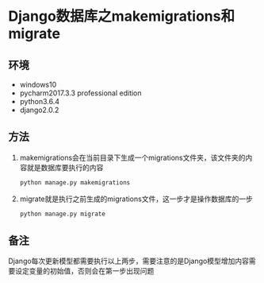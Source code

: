 # Django数据库之makemigrations和migrate

## 环境

- windows10
- pycharm2017.3.3 professional edition
- python3.6.4
- django2.0.2

## 方法

1. makemigrations会在当前目录下生成一个migrations文件夹，该文件夹的内容就是数据库要执行的内容

    ```cmd
    python manage.py makemigrations
    ```

2. migrate就是执行之前生成的migrations文件，这一步才是操作数据库的一步

    ```cmd
    python manage.py migrate
    ```

## 备注

Django每次更新模型都需要执行以上两步，需要注意的是Django模型增加内容需要设定变量的初始值，否则会在第一步出现问题
